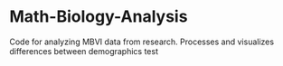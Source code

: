 # Math-Biology-Analysis
Code for analyzing MBVI data from research. Processes and visualizes differences between demographics
test